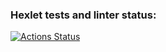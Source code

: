 ### Hexlet tests and linter status:
[![Actions Status](https://github.com/VladyBarvy/devops-for-programmers-project-76/actions/workflows/hexlet-check.yml/badge.svg)](https://github.com/VladyBarvy/devops-for-programmers-project-76/actions)